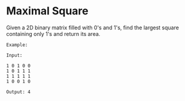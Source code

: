 # Maximal Square

Given a 2D binary matrix filled with 0's and 1's, find the largest square containing only 1's and return its area.

```
Example:

Input: 

1 0 1 0 0
1 0 1 1 1
1 1 1 1 1
1 0 0 1 0

Output: 4
```